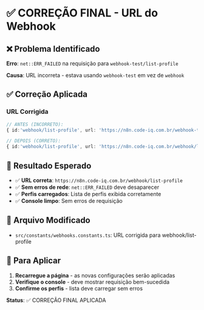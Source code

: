 # ✅ CORREÇÃO FINAL - URL do Webhook

## ❌ Problema Identificado

**Erro**: `net::ERR_FAILED` na requisição para `webhook-test/list-profile`

**Causa**: URL incorreta - estava usando `webhook-test` em vez de `webhook`

## ✅ Correção Aplicada

### **URL Corrigida**
```typescript
// ANTES (INCORRETO):
{ id:'webhook/list-profile', url: 'https://n8n.code-iq.com.br/webhook-test/list-profile' }

// DEPOIS (CORRETO):
{ id:'webhook/list-profile', url: 'https://n8n.code-iq.com.br/webhook/list-profile' }
```

## 🎯 Resultado Esperado

- ✅ **URL correta**: `https://n8n.code-iq.com.br/webhook/list-profile`
- ✅ **Sem erros de rede**: `net::ERR_FAILED` deve desaparecer
- ✅ **Perfis carregados**: Lista de perfis exibida corretamente
- ✅ **Console limpo**: Sem erros de requisição

## 📁 Arquivo Modificado

- `src/constants/webhooks.constants.ts`: URL corrigida para webhook/list-profile

## 🚀 Para Aplicar

1. **Recarregue a página** - as novas configurações serão aplicadas
2. **Verifique o console** - deve mostrar requisição bem-sucedida
3. **Confirme os perfis** - lista deve carregar sem erros

**Status**: ✅ CORREÇÃO FINAL APLICADA
